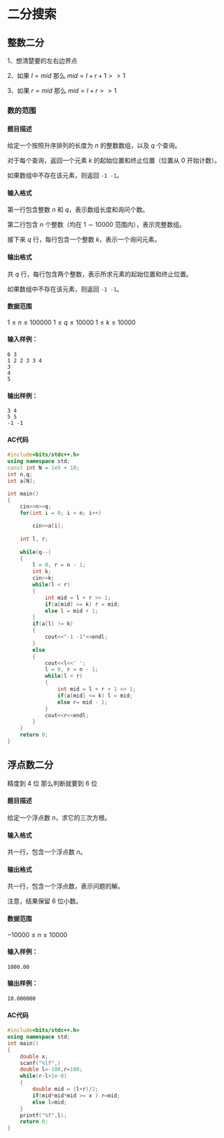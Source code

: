 # 二分搜索



## 整数二分

1、想清楚要的左右边界点

2、如果 $l=mid$ 那么 $mid=l+r+1>>1$

3、如果 $r=mid$ 那么 $mid=l+r>>1$

### 数的范围

#### 题目描述

给定一个按照升序排列的长度为 $n$ 的整数数组，以及 $q$ 个查询。

对于每个查询，返回一个元素 $k$ 的起始位置和终止位置（位置从 $0$ 开始计数）。

如果数组中不存在该元素，则返回 `-1 -1`。

#### 输入格式

第一行包含整数 $n$ 和 $q$，表示数组长度和询问个数。

第二行包含 $n$ 个整数（均在 $1∼10000$ 范围内），表示完整数组。

接下来 $q$ 行，每行包含一个整数 $k$，表示一个询问元素。

#### 输出格式

共 $q$ 行，每行包含两个整数，表示所求元素的起始位置和终止位置。

如果数组中不存在该元素，则返回 `-1 -1`。

#### 数据范围

$1≤n≤100000$
$1≤q≤10000$
$1≤k≤10000$

#### 输入样例：

```
6 3
1 2 2 3 3 4
3
4
5
```

#### 输出样例：

```
3 4
5 5
-1 -1
```

#### AC代码

```c++
#include<bits/stdc++.h>
using namespace std;
const int N = 1e5 + 10;
int n,q;
int a[N];

int main()
{
    cin>>n>>q;
    for(int i = 0; i < n; i++)

        cin>>a[i];
    
    int l, r;
    
    while(q--)
    {
        l = 0, r = n - 1;
        int k;
        cin>>k;
        while(l < r)
        {
            int mid = l + r >> 1;
            if(a[mid] >= k) r = mid;
            else l = mid + 1;
        }
        if(a[l] != k)
        {
            cout<<"-1 -1"<<endl;
        }
        else
        {
            cout<<l<<' ';
            l = 0, r = n - 1;
            while(l < r)
            {
                int mid = l + r + 1 >> 1;
                if(a[mid] <= k) l = mid;
                else r= mid - 1;
            }
            cout<<r<<endl;
        }
    }
    return 0;
}
```



## 浮点数二分

精度到 $4$ 位 那么判断就要到 $6$ 位

#### 题目描述

给定一个浮点数 $n$，求它的三次方根。

#### 输入格式

共一行，包含一个浮点数 $n$。

#### 输出格式

共一行，包含一个浮点数，表示问题的解。

注意，结果保留 $6$ 位小数。

#### 数据范围

$−10000≤n≤10000$

#### 输入样例：

```
1000.00
```

#### 输出样例：

```
10.000000
```

#### AC代码

```c++
#include<bits/stdc++.h>
using namespace std;
int main()
{
    double x;
    scanf("%lf",)
    double l=-100,r=100;
    while(r-l>1e-8)
    {
        double mid = (l+r)/2;
        if(mid*mid*mid >= x ) r=mid;
        else l=mid;
    }
    printf("%f",l);
    return 0;
}
```





